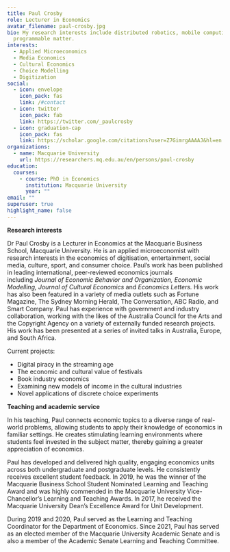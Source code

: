 ```yaml
---
title: Paul Crosby
role: Lecturer in Economics
avatar_filename: paul-crosby.jpg
bio: My research interests include distributed robotics, mobile computing and
  programmable matter.
interests:
  - Applied Microeconomics
  - Media Economics
  - Cultural Economics
  - Choice Modelling
  - Digitization
social:
  - icon: envelope
    icon_pack: fas
    link: /#contact
  - icon: twitter
    icon_pack: fab
    link: https://twitter.com/_paulcrosby
  - icon: graduation-cap
    icon_pack: fas
    link: https://scholar.google.com/citations?user=Z7GimrgAAAAJ&hl=en
organizations:
  - name: Macquarie University
    url: https://researchers.mq.edu.au/en/persons/paul-crosby
education:
  courses:
    - course: PhD in Economics
      institution: Macquarie University
      year: ""
email: ""
superuser: true
highlight_name: false
---
```

<!--StartFragment-->

**Research interests**

Dr Paul Crosby is a Lecturer in Economics at the Macquarie Business School, Macquarie University. He is an applied microeconomist with research interests in the economics of digitisation, entertainment, social media, culture, sport, and consumer choice. Paul’s work has been published in leading international, peer-reviewed economics journals including *Journal of Economic Behavior and Organization, Economic Modelling, Journal of Cultural Economics* and *Economics Letters.* His work has also been featured in a variety of media outlets such as Fortune Magazine, The Sydney Morning Herald, The Conversation, ABC Radio, and Smart Company. Paul has experience with government and industry collaboration, working with the likes of the Australia Council for the Arts and the Copyright Agency on a variety of externally funded research projects. His work has been presented at a series of invited talks in Australia, Europe, and South Africa.     

Current projects:

* Digital piracy in the streaming age
* The economic and cultural value of festivals
* Book industry economics  
* Examining new models of income in the cultural industries
* Novel applications of discrete choice experiments

**Teaching and academic service**

In his teaching, Paul connects economic topics to a diverse range of real-world problems, allowing students to apply their knowledge of economics in familiar settings. He creates stimulating learning environments where students feel invested in the subject matter, thereby gaining a greater appreciation of economics.

Paul has developed and delivered high quality, engaging economics units across both undergraduate and postgraduate levels. He consistently receives excellent student feedback. In 2019, he was the winner of the Macquarie Business School Student Nominated Learning and Teaching Award and was highly commended in the Macquarie University Vice-Chancellor’s Learning and Teaching Awards. In 2017, he received the Macquarie University Dean’s Excellence Award for Unit Development.  

During 2019 and 2020, Paul served as the Learning and Teaching Coordinator for the Department of Economics. Since 2021, Paul has served as an elected member of the Macquarie University Academic Senate and is also a member of the Academic Senate Learning and Teaching Committee.

<!--EndFragment-->